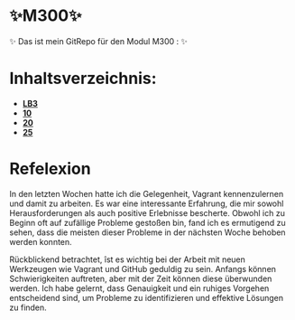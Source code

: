 # :sparkles:M300:sparkles:
:sparkles: Das ist mein GitRepo für den Modul M300 : :sparkles:
# Inhaltsverzeichnis:
  - [__LB3__](https://github.com/aurora150/M300/tree/main/LB3)
  - [__10__](https://github.com/aurora150/M300/tree/main/_10_)
  - [__20__](https://github.com/aurora150/M300/tree/main/_20_)
  - [__25__](https://github.com/aurora150/M300/tree/main/_25_)
# Refelexion
In den letzten Wochen hatte ich die Gelegenheit, Vagrant kennenzulernen und damit zu arbeiten. Es war eine interessante Erfahrung, die mir sowohl Herausforderungen als auch positive Erlebnisse bescherte. Obwohl ich zu Beginn oft auf zufällige Probleme gestoßen bin, fand ich es ermutigend zu sehen, dass die meisten dieser Probleme in der nächsten Woche behoben werden konnten.

Rückblickend betrachtet, îst es wichtig  bei der Arbeit mit neuen Werkzeugen wie Vagrant und GitHub geduldig zu sein. Anfangs können Schwierigkeiten auftreten, aber mit der Zeit können diese überwunden werden. Ich habe gelernt, dass Genauigkeit und ein ruhiges Vorgehen entscheidend sind, um Probleme zu identifizieren und effektive Lösungen zu finden.
